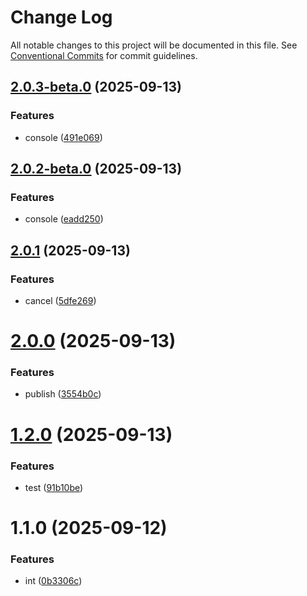 # Change Log

All notable changes to this project will be documented in this file.
See [Conventional Commits](https://conventionalcommits.org) for commit guidelines.

## [2.0.3-beta.0](https://github.com/Minyym/ym-lerna/compare/v2.0.2-beta.0...v2.0.3-beta.0) (2025-09-13)


### Features

* console ([491e069](https://github.com/Minyym/ym-lerna/commit/491e0693853bdad8993f62f3cdc3b8f2dd560c01))





## [2.0.2-beta.0](https://github.com/Minyym/ym-lerna/compare/v2.0.1...v2.0.2-beta.0) (2025-09-13)


### Features

* console ([eadd250](https://github.com/Minyym/ym-lerna/commit/eadd250d326ad20e0f9347d35747f47f24d7ae1b))





## [2.0.1](https://github.com/Minyym/ym-lerna/compare/v2.0.0...v2.0.1) (2025-09-13)


### Features

* cancel ([5dfe269](https://github.com/Minyym/ym-lerna/commit/5dfe269aafabbd63973e7c116cf585ae564e99ca))





# [2.0.0](https://github.com/Minyym/ym-lerna/compare/v1.2.0...v2.0.0) (2025-09-13)


### Features

* publish ([3554b0c](https://github.com/Minyym/ym-lerna/commit/3554b0ccfabd0b817f35cb3799ed973bc841ff7c))





# [1.2.0](https://github.com/Minyym/ym-lerna/compare/v1.1.0...v1.2.0) (2025-09-13)


### Features

* test ([91b10be](https://github.com/Minyym/ym-lerna/commit/91b10be2505a3ede49a505b67a4efd0bf6723855))





# 1.1.0 (2025-09-12)


### Features

* int ([0b3306c](https://github.com/Minyym/ym-lerna/commit/0b3306c39768678940585cbfee4f948d0406f71d))
